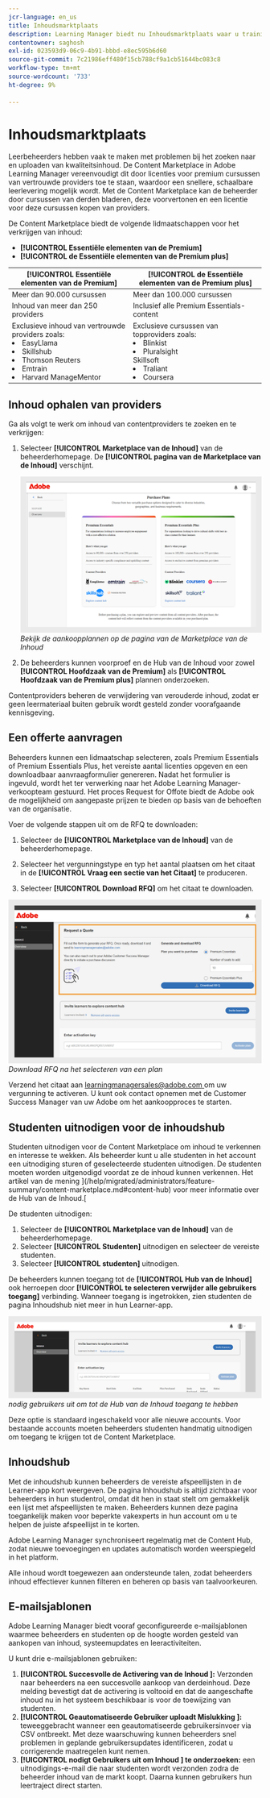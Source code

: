 ```yaml
---
jcr-language: en_us
title: Inhoudsmarktplaats
description: Learning Manager biedt nu Inhoudsmarktplaats waar u trainingen kunt ontdekken en kopen. Verken meer dan 70.000 cursussen over een breed scala aan onderwerpen, beschikbaar in meerdere formaten. Kies uit beheerde afspeellijsten die zijn gericht op een enorme verscheidenheid aan rollen en vervul uw behoeftes voor leren en het verbeteren van uw vaardigheden.
contentowner: saghosh
exl-id: 023593d9-06c9-4b91-bbbd-e8ec595b6d60
source-git-commit: 7c21986eff480f15cb788cf9a1cb51644bc083c8
workflow-type: tm+mt
source-wordcount: '733'
ht-degree: 9%

---
```


# Inhoudsmarktplaats

Leerbeheerders hebben vaak te maken met problemen bij het zoeken naar en uploaden van kwaliteitsinhoud. De Content Marketplace in Adobe Learning Manager vereenvoudigt dit door licenties voor premium cursussen van vertrouwde providers toe te staan, waardoor een snellere, schaalbare leerlevering mogelijk wordt. Met de Content Marketplace kan de beheerder door cursussen van derden bladeren, deze voorvertonen en een licentie voor deze cursussen kopen van providers.

De Content Marketplace biedt de volgende lidmaatschappen voor het verkrijgen van inhoud:

* **[!UICONTROL Essentiële elementen van de Premium]**
* **[!UICONTROL de Essentiële elementen van de Premium plus]**

| **[!UICONTROL Essentiële elementen van de Premium]** | **[!UICONTROL de Essentiële elementen van de Premium plus]** |
|---|---|
| Meer dan 90.000 cursussen | Meer dan 100.000 cursussen |
| Inhoud van meer dan 250 providers | Inclusief alle Premium Essentials-content |
| Exclusieve inhoud van vertrouwde providers zoals:<li>EasyLlama</li><li>Skillshub</li><li>Thomson Reuters</li><li>Emtrain</li><li>Harvard ManageMentor</li> | Exclusieve cursussen van topproviders zoals: <li>Blinkist</li><li>Pluralsight</li>Skillsoft</li><li>Traliant</li><li>Coursera</li> |

<!--**[!UICONTROL Premium Essentials]**:
A cost-effective solution designed to enhance employee engagement. 

* Access to over 90,000 courses
* Content from more than 250 providers
* Focus on compliance and skill improvement
* Exclusive content from trusted providers such as:
   * EasyLlama
   * Skillshub
   * Thomson Reuters
   * Emtrain
   * Harvard ManageMentor

**[!UICONTROL Premium Essentials Plus]**:

* Access to more than 100,000 courses
* Includes all Premium Essentials content
* Exclusive courses from top providers like:
   * Blinkist
   * Pluralsight
   * Skillsoft
   * Traliant
   * Coursera

Select the plan that best meets your organization's learning goals and budget.-->

## Inhoud ophalen van providers

Ga als volgt te werk om inhoud van contentproviders te zoeken en te verkrijgen:

1. Selecteer **[!UICONTROL Marketplace van de Inhoud]** van de beheerderhomepage. De **[!UICONTROL pagina van de Marketplace van de Inhoud]** verschijnt.

   ![](assets/purchase-plans.png)
   _Bekijk de aankoopplannen op de pagina van de Marketplace van de Inhoud_

2. De beheerders kunnen voorproef en de Hub van de Inhoud voor zowel **[!UICONTROL Hoofdzaak van de Premium]** als **[!UICONTROL Hoofdzaak van de Premium plus]** plannen onderzoeken.

Contentproviders beheren de verwijdering van verouderde inhoud, zodat er geen leermateriaal buiten gebruik wordt gesteld zonder voorafgaande kennisgeving.

<!--Learning Manager now offers Content Marketplace for you to explore and purchase trainings. Explore 70,000+ courses that cover a wide range of topics, available in multiple formats. Choose from curated playlists that cater to a vast variety of roles and meet your learning and upskilling needs.

In the Administrator app, there is a new option **[!UICONTROL Content Marketplace]**, which you'll find on the left panel.

Users can purchase from curated playlists covering various topics or purchase the entire catalog. 

On the page, you can see two tiles, Enterprise Training and Creative Cloud Training. The first tile launches the marketplace, using which you can acquire courses for your learners. The latter launches the content catalog.

The Enterprise Training page in the Administrator app enables you to invite users and download the Express Interest report, and also purchase the entire catalog or curated playlist.-->

## Een offerte aanvragen

Beheerders kunnen een lidmaatschap selecteren, zoals Premium Essentials of Premium Essentials Plus, het vereiste aantal licenties opgeven en een downloadbaar aanvraagformulier genereren. Nadat het formulier is ingevuld, wordt het ter verwerking naar het Adobe Learning Manager-verkoopteam gestuurd. Het proces Request for Offote biedt de Adobe ook de mogelijkheid om aangepaste prijzen te bieden op basis van de behoeften van de organisatie.

Voer de volgende stappen uit om de RFQ te downloaden:

1. Selecteer de **[!UICONTROL Marketplace van de Inhoud]** van de beheerderhomepage.

2. Selecteer het vergunningstype en typ het aantal plaatsen om het citaat in de **[!UICONTROL Vraag een sectie van het Citaat]** te produceren.

3. Selecteer **[!UICONTROL Download RFQ]** om het citaat te downloaden.

![](assets/purchase-plans-go1.png)
_Download RFQ na het selecteren van een plan_

Verzend het citaat aan [ learningmanagersales@adobe.com ](mailto:learningmanagersales@adobe.com) om uw vergunning te activeren. U kunt ook contact opnemen met de Customer Success Manager van uw Adobe om het aankoopproces te starten.

## Studenten uitnodigen voor de inhoudshub

Studenten uitnodigen voor de Content Marketplace om inhoud te verkennen en interesse te wekken. Als beheerder kunt u alle studenten in het account een uitnodiging sturen of geselecteerde studenten uitnodigen. De studenten moeten worden uitgenodigd voordat ze de inhoud kunnen verkennen. Het artikel van de mening ](/help/migrated/administrators/feature-summary/content-marketplace.md#content-hub) voor meer informatie over de Hub van de Inhoud.[

De studenten uitnodigen:

1. Selecteer de **[!UICONTROL Marketplace van de Inhoud]** van de beheerderhomepage.
2. Selecteer **[!UICONTROL Studenten]** uitnodigen en selecteer de vereiste studenten.
3. Selecteer **[!UICONTROL studenten]** uitnodigen.

De beheerders kunnen toegang tot de **[!UICONTROL Hub van de Inhoud]** ook herroepen door **[!UICONTROL te selecteren verwijder alle gebruikers toegang]** verbinding. Wanneer toegang is ingetrokken, zien studenten de pagina Inhoudshub niet meer in hun Learner-app.

![](assets/invite-users.png)
_nodig gebruikers uit om tot de Hub van de Inhoud toegang te hebben_

Deze optie is standaard ingeschakeld voor alle nieuwe accounts. Voor bestaande accounts moeten beheerders studenten handmatig uitnodigen om toegang te krijgen tot de Content Marketplace.

<!--## Purchase

You get unlimited access to the entire library of courses. Click the **[!UICONTROL Purchase]** button to download a Purchase Request form.

![](assets/purchase-request.png)

*Enter the number of seats to purchase*

Specify the number of seats for which you want to purchase the courses for. Download the purchase request form and then send the form to the sales team of Learning Manager.

The team will then validate the information and then generate a key, which will be provided to you. This is the activation key using which you'll grant access to your users to the content offering.

After the key is generated by the CSAM team, the Administrator can use the key to import the courses, and migrate the courses into the existing catalog or the new catalog.

During migration of courses, the status displays as **[!UICONTROL Importing Courses]**. Once the migration completes, the Administrator gets a notification that migration is complete and successful.

The **[!UICONTROL Licenses]** section then displays all the licenses that are acquired for the account.

The Administrator can see the links of the purchased catalogs in the Catalog Overview page.

Once the courses are added to the catalog, the Administrator can then grant access to the trainings to various user or user groups.

![](assets/licenses.png)

*Grant access to training to users and user groups*-->

<!--## Express interest report

When a learner clicks Express interest to Catalog in the Learner app, the interest is recorded in an Express interest report. The Administrator can download the report. The report (csv) contains the following fields:

* Name of the catalog
* Number of users expressing interest
* Email of the user expressing interest-->

## Inhoudshub

Met de inhoudshub kunnen beheerders de vereiste afspeellijsten in de Learner-app kort weergeven. De pagina Inhoudshub is altijd zichtbaar voor beheerders in hun studentrol, omdat dit hen in staat stelt om gemakkelijk een lijst met afspeellijsten te maken. Beheerders kunnen deze pagina toegankelijk maken voor beperkte vakexperts in hun account om u te helpen de juiste afspeellijst in te korten.

Adobe Learning Manager synchroniseert regelmatig met de Content Hub, zodat nieuwe toevoegingen en updates automatisch worden weerspiegeld in het platform.

Alle inhoud wordt toegewezen aan ondersteunde talen, zodat beheerders inhoud effectiever kunnen filteren en beheren op basis van taalvoorkeuren.

## E-mailsjablonen

Adobe Learning Manager biedt vooraf geconfigureerde e-mailsjablonen waarmee beheerders en studenten op de hoogte worden gesteld van aankopen van inhoud, systeemupdates en leeractiviteiten.

U kunt drie e-mailsjablonen gebruiken:

1. **[!UICONTROL Succesvolle de Activering van de Inhoud ]:** Verzonden naar beheerders na een succesvolle aankoop van derdeinhoud. Deze melding bevestigt dat de activering is voltooid en dat de aangeschafte inhoud nu in het systeem beschikbaar is voor de toewijzing van studenten.
2. **[!UICONTROL Geautomatiseerde Gebruiker uploadt Mislukking ]:** teweeggebracht wanneer een geautomatiseerde gebruikersinvoer via CSV ontbreekt. Met deze waarschuwing kunnen beheerders snel problemen in geplande gebruikersupdates identificeren, zodat u corrigerende maatregelen kunt nemen.
3. **[!UICONTROL nodigt Gebruikers uit om Inhoud ] te onderzoeken:** een uitnodigings-e-mail die naar studenten wordt verzonden zodra de beheerder inhoud van de markt koopt. Daarna kunnen gebruikers hun leertraject direct starten.

<!--Purchased courses cannot be added in recurring certificates.
Purchased courses cannot be shared to peer accounts.
Purchased courses can be consumed by all users who get access to it. Configure the catalog visibility to restrict the visibility of purchased courses to limited users.
Purchased courses cannot be consumed once the activation key expires. Please purchase/activate another key to allow consumption.-->

<!--## Content Hub in Content Marketplace

Content Hub allows Administrators and Subject Matter Experts (SMEs) to shortlist required playlists from learner app. Once shortlisted, Admins can download the Purchase Request Form and share it with the Adobe Sales agent.

An Admin can invite SMEs to shortlist the playlist which they are interested in. 

![](assets/content-hub.png)

*Launch Content Hub from the marketplace*

Content Hub is available in Learner role for all Administrators. Administrators allow SMEs to shortlist the playlist which they are interested in purchasing.

The Content Hub page is visible to Administrators in their learner role all the time as it allows them to shortlist playlists easily. To help you in shortlisting the right playlist, Admins can make this page accessible to limited Subject matter experts in their account. Just visit the Enterprise Training page on Admin side and take steps to provide access.  

![](assets/content-hub-resources.png)

*View resources in the Content hub*

Learning Manager also enables Administrators to download a shortlisted playlist and share it with Adobe Sales team. Before downloading the shortlist, visit the Content Hub and shortlist a playlist by adding a playlist to your library. 

Then as Administrator, click **[!UICONTROL Content Marketplace]** > **[!UICONTROL Enterprise Training]** > **[!UICONTROL Purchase section]** > **[!UICONTROL Curated Playlists]**. Click the **[!UICONTROL Purchase]** button to download the Purchase request form which contains the details of your shortlisted playlist.

![](assets/download-purchase-request.png)

*Download the Purchase Request form*

The courses and Playlist which you see in the Content Hub are the same as what you see in the Content Marketplace. Content Hub simply provides an ability for Administrators and limited SMEs to shortlist playlist easily for purchase.-->
